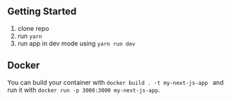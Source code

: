 ## Getting Started
1. clone repo
2. run `yarn`
3. run app in dev mode using `yarn run dev`

## Docker

You can build your container with 
```docker build . -t my-next-js-app ```
and run it with 
```docker run -p 3000:3000 my-next-js-app```.
 



